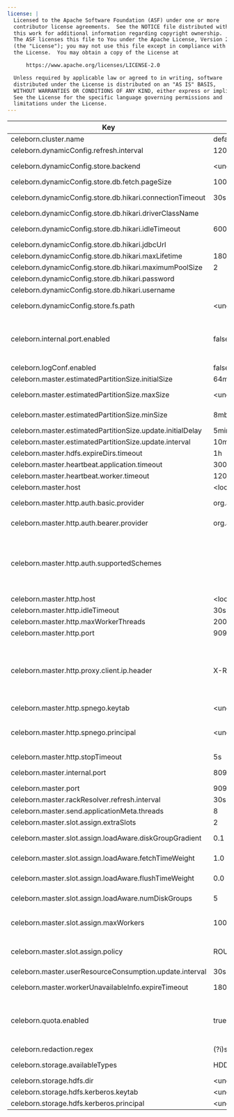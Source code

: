 ```yaml
---
license: |
  Licensed to the Apache Software Foundation (ASF) under one or more
  contributor license agreements.  See the NOTICE file distributed with
  this work for additional information regarding copyright ownership.
  The ASF licenses this file to You under the Apache License, Version 2.0
  (the "License"); you may not use this file except in compliance with
  the License.  You may obtain a copy of the License at

      https://www.apache.org/licenses/LICENSE-2.0

  Unless required by applicable law or agreed to in writing, software
  distributed under the License is distributed on an "AS IS" BASIS,
  WITHOUT WARRANTIES OR CONDITIONS OF ANY KIND, either express or implied.
  See the License for the specific language governing permissions and
  limitations under the License.
---
```


<!--begin-include-->
| Key | Default | isDynamic | Description | Since | Deprecated |
| --- | ------- | --------- | ----------- | ----- | ---------- |
| celeborn.cluster.name | default | false | Celeborn cluster name. | 0.5.0 |  | 
| celeborn.dynamicConfig.refresh.interval | 120s | false | Interval for refreshing the corresponding dynamic config periodically. | 0.4.0 |  | 
| celeborn.dynamicConfig.store.backend | &lt;undefined&gt; | false | Store backend for dynamic config service. Available options: FS, DB. If not provided, it means that dynamic configuration is disabled. | 0.4.0 |  | 
| celeborn.dynamicConfig.store.db.fetch.pageSize | 1000 | false | The page size for db store to query configurations. | 0.5.0 |  | 
| celeborn.dynamicConfig.store.db.hikari.connectionTimeout | 30s | false | The connection timeout that a client will wait for a connection from the pool for db store backend. | 0.5.0 |  | 
| celeborn.dynamicConfig.store.db.hikari.driverClassName |  | false | The jdbc driver class name of db store backend. | 0.5.0 |  | 
| celeborn.dynamicConfig.store.db.hikari.idleTimeout | 600s | false | The idle timeout that a connection is allowed to sit idle in the pool for db store backend. | 0.5.0 |  | 
| celeborn.dynamicConfig.store.db.hikari.jdbcUrl |  | false | The jdbc url of db store backend. | 0.5.0 |  | 
| celeborn.dynamicConfig.store.db.hikari.maxLifetime | 1800s | false | The maximum lifetime of a connection in the pool for db store backend. | 0.5.0 |  | 
| celeborn.dynamicConfig.store.db.hikari.maximumPoolSize | 2 | false | The maximum pool size of db store backend. | 0.5.0 |  | 
| celeborn.dynamicConfig.store.db.hikari.password |  | false | The password of db store backend. | 0.5.0 |  | 
| celeborn.dynamicConfig.store.db.hikari.username |  | false | The username of db store backend. | 0.5.0 |  | 
| celeborn.dynamicConfig.store.fs.path | &lt;undefined&gt; | false | The path of dynamic config file for fs store backend. The file format should be yaml. The default path is `${CELEBORN_CONF_DIR}/dynamicConfig.yaml`. | 0.5.0 |  | 
| celeborn.internal.port.enabled | false | false | Whether to create a internal port on Masters/Workers for inter-Masters/Workers communication. This is beneficial when SASL authentication is enforced for all interactions between clients and Celeborn Services, but the services can exchange messages without being subject to SASL authentication. | 0.5.0 |  | 
| celeborn.logConf.enabled | false | false | When `true`, log the CelebornConf for debugging purposes. | 0.5.0 |  | 
| celeborn.master.estimatedPartitionSize.initialSize | 64mb | false | Initial partition size for estimation, it will change according to runtime stats. | 0.3.0 | celeborn.shuffle.initialEstimatedPartitionSize | 
| celeborn.master.estimatedPartitionSize.maxSize | &lt;undefined&gt; | false | Max partition size for estimation. Default value should be celeborn.worker.shuffle.partitionSplit.max * 2. | 0.4.1 |  | 
| celeborn.master.estimatedPartitionSize.minSize | 8mb | false | Ignore partition size smaller than this configuration of partition size for estimation. | 0.3.0 | celeborn.shuffle.minPartitionSizeToEstimate | 
| celeborn.master.estimatedPartitionSize.update.initialDelay | 5min | false | Initial delay time before start updating partition size for estimation. | 0.3.0 | celeborn.shuffle.estimatedPartitionSize.update.initialDelay | 
| celeborn.master.estimatedPartitionSize.update.interval | 10min | false | Interval of updating partition size for estimation. | 0.3.0 | celeborn.shuffle.estimatedPartitionSize.update.interval | 
| celeborn.master.hdfs.expireDirs.timeout | 1h | false | The timeout for a expire dirs to be deleted on HDFS. | 0.3.0 |  | 
| celeborn.master.heartbeat.application.timeout | 300s | false | Application heartbeat timeout. | 0.3.0 | celeborn.application.heartbeat.timeout | 
| celeborn.master.heartbeat.worker.timeout | 120s | false | Worker heartbeat timeout. | 0.3.0 | celeborn.worker.heartbeat.timeout | 
| celeborn.master.host | &lt;localhost&gt; | false | Hostname for master to bind. | 0.2.0 |  | 
| celeborn.master.http.auth.basic.provider | org.apache.celeborn.common.authentication.AnonymousAuthenticationProviderImpl | false | User-defined password authentication implementation of org.apache.celeborn.common.authentication.PasswdAuthenticationProvider | 0.5.0 |  | 
| celeborn.master.http.auth.bearer.provider | org.apache.celeborn.common.authentication.AnonymousAuthenticationProviderImpl | false | User-defined token authentication implementation of org.apache.celeborn.common.authentication.TokenAuthenticationProvider | 0.5.0 |  | 
| celeborn.master.http.auth.supportedSchemes |  | false | A comma-separated list of master http auth supported schemes.<ul> <li>SPNEGO: Kerberos/GSSAPI authentication.</li> <li>BASIC: User-defined password authentication, anonymous by default.</li> <li>BEARER: User-defined bearer token authentication, anonymous by default.</li></ul> | 0.5.0 |  | 
| celeborn.master.http.host | &lt;localhost&gt; | false | Master's http host. | 0.4.0 | celeborn.metrics.master.prometheus.host,celeborn.master.metrics.prometheus.host | 
| celeborn.master.http.idleTimeout | 30s | false | Master http server idle timeout. | 0.5.0 |  | 
| celeborn.master.http.maxWorkerThreads | 200 | false | Maximum number of threads in the master http worker thread pool. | 0.5.0 |  | 
| celeborn.master.http.port | 9098 | false | Master's http port. | 0.4.0 | celeborn.metrics.master.prometheus.port,celeborn.master.metrics.prometheus.port | 
| celeborn.master.http.proxy.client.ip.header | X-Real-IP | false | The HTTP header to record the real client IP address. If your server is behind a load balancer or other proxy, the server will see this load balancer or proxy IP address as the client IP address, to get around this common issue, most load balancers or proxies offer the ability to record the real remote IP address in an HTTP header that will be added to the request for other devices to use. Note that, because the header value can be specified to any IP address, so it will not be used for authentication. | 0.5.0 |  | 
| celeborn.master.http.spnego.keytab | &lt;undefined&gt; | false | The keytab file for SPNego authentication. | 0.5.0 |  | 
| celeborn.master.http.spnego.principal | &lt;undefined&gt; | false | SPNego service principal, typical value would look like HTTP/_HOST@EXAMPLE.COM. SPNego service principal would be used when celeborn http authentication is enabled. This needs to be set only if SPNEGO is to be used in authentication. | 0.5.0 |  | 
| celeborn.master.http.stopTimeout | 5s | false | Master http server stop timeout. | 0.5.0 |  | 
| celeborn.master.internal.port | 8097 | false | Internal port on the master where both workers and other master nodes connect. | 0.5.0 |  | 
| celeborn.master.port | 9097 | false | Port for master to bind. | 0.2.0 |  | 
| celeborn.master.rackResolver.refresh.interval | 30s | false | Interval for refreshing the node rack information periodically. | 0.5.0 |  | 
| celeborn.master.send.applicationMeta.threads | 8 | false | Number of threads used by the Master to send ApplicationMeta to Workers. | 0.5.0 |  | 
| celeborn.master.slot.assign.extraSlots | 2 | false | Extra slots number when master assign slots. | 0.3.0 | celeborn.slots.assign.extraSlots | 
| celeborn.master.slot.assign.loadAware.diskGroupGradient | 0.1 | false | This value means how many more workload will be placed into a faster disk group than a slower group. | 0.3.0 | celeborn.slots.assign.loadAware.diskGroupGradient | 
| celeborn.master.slot.assign.loadAware.fetchTimeWeight | 1.0 | false | Weight of average fetch time when calculating ordering in load-aware assignment strategy | 0.3.0 | celeborn.slots.assign.loadAware.fetchTimeWeight | 
| celeborn.master.slot.assign.loadAware.flushTimeWeight | 0.0 | false | Weight of average flush time when calculating ordering in load-aware assignment strategy | 0.3.0 | celeborn.slots.assign.loadAware.flushTimeWeight | 
| celeborn.master.slot.assign.loadAware.numDiskGroups | 5 | false | This configuration is a guidance for load-aware slot allocation algorithm. This value is control how many disk groups will be created. | 0.3.0 | celeborn.slots.assign.loadAware.numDiskGroups | 
| celeborn.master.slot.assign.maxWorkers | 10000 | false | Max workers that slots of one shuffle can be allocated on. Will choose the smaller positive one from Master side and Client side, see `celeborn.client.slot.assign.maxWorkers`. | 0.3.1 |  | 
| celeborn.master.slot.assign.policy | ROUNDROBIN | false | Policy for master to assign slots, Celeborn supports two types of policy: roundrobin and loadaware. Loadaware policy will be ignored when `HDFS` is enabled in `celeborn.storage.activeTypes` | 0.3.0 | celeborn.slots.assign.policy | 
| celeborn.master.userResourceConsumption.update.interval | 30s | false | Time length for a window about compute user resource consumption. | 0.3.0 |  | 
| celeborn.master.workerUnavailableInfo.expireTimeout | 1800s | false | Worker unavailable info would be cleared when the retention period is expired | 0.3.1 |  | 
| celeborn.quota.enabled | true | false | When Master side sets to true, the master will enable to check the quota via QuotaManager. When Client side sets to true, LifecycleManager will request Master side to check whether the current user has enough quota before registration of shuffle. Fallback to the default shuffle service of Spark when Master side checks that there is no enough quota for current user. | 0.2.0 |  | 
| celeborn.redaction.regex | (?i)secret|password|token|access[.]key | false | Regex to decide which Celeborn configuration properties and environment variables in master and worker environments contain sensitive information. When this regex matches a property key or value, the value is redacted from the logging. | 0.5.0 |  | 
| celeborn.storage.availableTypes | HDD | false | Enabled storages. Available options: MEMORY,HDD,SSD,HDFS. Note: HDD and SSD would be treated as identical. | 0.3.0 | celeborn.storage.activeTypes | 
| celeborn.storage.hdfs.dir | &lt;undefined&gt; | false | HDFS base directory for Celeborn to store shuffle data. | 0.2.0 |  | 
| celeborn.storage.hdfs.kerberos.keytab | &lt;undefined&gt; | false | Kerberos keytab file path for HDFS storage connection. | 0.3.2 |  | 
| celeborn.storage.hdfs.kerberos.principal | &lt;undefined&gt; | false | Kerberos principal for HDFS storage connection. | 0.3.2 |  | 
<!--end-include-->
